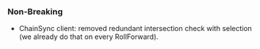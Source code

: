 ### Non-Breaking

- ChainSync client: removed redundant intersection check with selection (we
  already do that on every RollForward).
